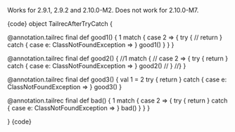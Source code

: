 Works for 2.9.1, 2.9.2 and 2.10.0-M2. Does not work for 2.10.0-M7.

{code}
object TailrecAfterTryCatch {

  @annotation.tailrec
  final def good1() {
    1 match {
      case 2 => {
        try {
        //  return
        } catch {
          case e: ClassNotFoundException =>
        }
        good1()
      }
    }
  }

  @annotation.tailrec
  final def good2() {
    //1 match {
    //  case 2 => {
        try {
          return
        } catch {
          case e: ClassNotFoundException =>
        }
        good2()
    //  }
    //}
  }

  @annotation.tailrec
  final def good3() {
    val 1 = 2
    try {
      return
    } catch {
      case e: ClassNotFoundException =>
    }
    good3()
  }

  @annotation.tailrec
  final def bad() {
    1 match {
      case 2 => {
        try {
          return
        } catch {
          case e: ClassNotFoundException =>
        }
        bad()
      }
    }
  }

}
{code}

